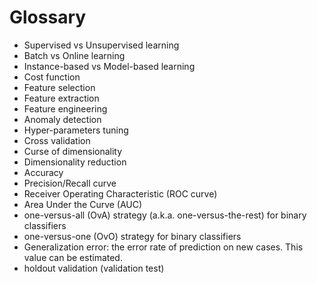 # Glossary

- Supervised vs Unsupervised learning
- Batch vs Online learning
- Instance-based vs Model-based learning
- Cost function
- Feature selection
- Feature extraction
- Feature engineering
- Anomaly detection
- Hyper-parameters tuning
- Cross validation
- Curse of dimensionality
- Dimensionality reduction
- Accuracy
- Precision/Recall curve
- Receiver Operating Characteristic (ROC curve)
- Area Under the Curve (AUC)
- one-versus-all (OvA) strategy (a.k.a. one-versus-the-rest) for binary classifiers
- one-versus-one (OvO) strategy for binary classifiers
- Generalization error: the error rate of prediction on new cases. This value can be estimated.
- holdout validation (validation test)
